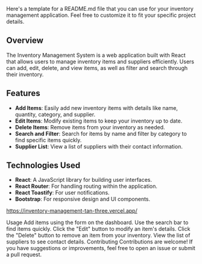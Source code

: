 
Here's a template for a README.md file that you can use for your inventory management application. Feel free to customize it to fit your specific project details.


## Overview

The Inventory Management System is a web application built with React that allows users to manage inventory items and suppliers efficiently. Users can add, edit, delete, and view items, as well as filter and search through their inventory.

## Features

- **Add Items**: Easily add new inventory items with details like name, quantity, category, and supplier.
- **Edit Items**: Modify existing items to keep your inventory up to date.
- **Delete Items**: Remove items from your inventory as needed.
- **Search and Filter**: Search for items by name and filter by category to find specific items quickly.
- **Supplier List**: View a list of suppliers with their contact information.

## Technologies Used

- **React**: A JavaScript library for building user interfaces.
- **React Router**: For handling routing within the application.
- **React Toastify**: For user notifications.
- **Bootstrap**: For responsive design and UI components.


https://inventory-management-tan-three.vercel.app/



Usage
Add items using the form on the dashboard.
Use the search bar to find items quickly.
Click the "Edit" button to modify an item's details.
Click the "Delete" button to remove an item from your inventory.
View the list of suppliers to see contact details.
Contributing
Contributions are welcome! If you have suggestions or improvements, feel free to open an issue or submit a pull request.

